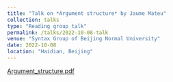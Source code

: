 ```yaml
---
title: "Talk on *Argument structure* by Jaume Mateu"
collection: talks
type: "Reading group talk"
permalink: /talks/2022-10-08-talk
venue: "Syntax Group of Beijing Normal University"
date: 2022-10-08
location: "Haidian, Beijing"
---
```


[Argument_structure.pdf](https://github.com/liuguitics/liuguitics.github.io/files/12380930/Argument_structure.pdf)

